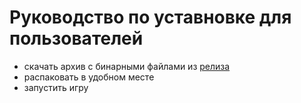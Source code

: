 # Руководство по уставновке для пользователей
* скачать архив с бинарными файлами из [релиза](https://github.com/tpgame-spbstu/Tabletop-roguelike/releases)
* распаковать в удобном месте
* запустить игру